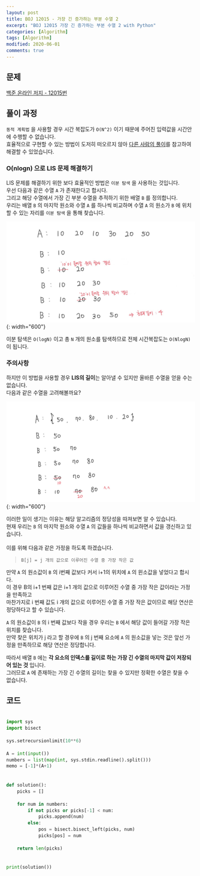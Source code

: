 ```yaml
---
layout: post
title: BOJ 12015 - 가장 긴 증가하는 부분 수열 2
excerpt: "BOJ 12015 가장 긴 증가하는 부분 수열 2 with Python"
categories: [Algorithm]
tags: [Algorithm]
modified: 2020-06-01
comments: true
---
```


## 문제
[백준 온라인 저지 - 12015번](https://www.acmicpc.net/problem/12015)

## 풀이 과정
`동적 계획법` 을 사용할 경우 시간 복잡도가 `O(N^2)` 이기 때문에 주어진 입력값을 시간안에 수행할 수 없습니다. <br>
효율적으로 구현할 수 있는 방법이 도저히 떠오르지 않아 [다른 사람의 풀이](https://jason9319.tistory.com/113)를 참고하여 해결할 수 있었습니다. <br>

### O(nlogn) 으로 LIS 문제 해결하기
LIS 문제를 해결하기 위한 보다 효율적인 방법은 `이분 탐색` 을 사용하는 것입니다. <br>
우선 다음과 같은 수열 `A` 가 존재한다고 합시다.<br>
그리고 해당 수열에서 가장 긴 부분 수열을 추적하기 위한 배열 `B` 를 정의합니다. <br>
우리는 배열 `B` 의 마지막 원소와 수열 `A` 를 하나씩 비교하며 수열 `A` 의 원소가 `B` 에 위치할 수 있는 자리를 `이분 탐색` 을 통해 찾습니다. <br>

![이미지](/img/boj/boj-12015-2.jpg){: width="600"}

이분 탐색은 `O(logN)` 이고 총 `N` 개의 원소를 탐색하므로 전체 시간복잡도는 `O(NlogN)` 이 됩니다. <br>

### 주의사항
하지만 이 방법을 사용할 경우 <b>LIS의 길이</b>는 알아낼 수 있지만 올바른 수열을 얻을 수는 없습니다. <br>
다음과 같은 수열을 고려해볼까요? <br>

![이미지](/img/boj/boj-12015-1.jpg){: width="600"}

이러한 일이 생기는 이유는 해당 알고리즘의 정당성을 따져보면 알 수 있습니다. <br>
현재 우리는 `B` 의 마지막 원소와 수열 `A` 의 값들을 하나씩 비교하면서 값을 갱신하고 있습니다. <br><br>
이를 위해 다음과 같은 가정을 하도록 하겠습니다. <br>
> `B[j] = j 개의 값으로 이루어진 수열 중 가장 작은 값`

만약 `A` 의 원소값이 `B` 의 i번째 값보다 커서 i+1의 위치에 `A` 의 윈소값을 넣었다고 합시다. <br>
이 경우 B의 i+1 번째 값은 i+1 개의 값으로 이루어진 수열 중 가장 작은 값이라는 가정을 만족하고 <br>
마찬가지로 i 번째 값도 i 개의 값으로 이루어진 수열 중 가장 작은 값이므로 해당 연산은 정당하다고 할 수 있습니다. <br>

`A` 의 원소값이 `B` 의 i 번째 값보다 작을 경우 우리는 `B` 에서 해당 값이 들어갈 가장 작은 위치를 찾습니다. <br>
만약 찾은 위치가 j 라고 할 경우에 `B` 의 j 번째 요소에 `A` 의 원소값을 넣는 것은 앞선 가정을 만족하므로 해당 연산은 정당합니다. <br> 

따라서 배열 `B` 에는 <b>각 요소의 인덱스를 길이로 하는 가장 긴 수열의 마지막 값이 저장되어 있는 것</b> 입니다. <br> 
그러므로 `A` 에 존재하는 가장 긴 수열의 길이는 찾을 수 있지만 정확한 수열은 찾을 수 없습니다. <br>

## 코드

~~~ python

import sys
import bisect

sys.setrecursionlimit(10**6)

A = int(input())
numbers = list(map(int, sys.stdin.readline().split()))
memo = [-1]*(A+1)


def solution():
    picks = []

    for num in numbers:
        if not picks or picks[-1] < num:
            picks.append(num)
        else:
            pos = bisect.bisect_left(picks, num)
            picks[pos] = num

    return len(picks)


print(solution())

~~~